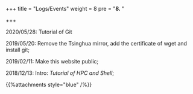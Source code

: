+++
title = "Logs/Events"
weight = 8
pre = "<b>8. </b>"

+++

2020/05/28: Tutorial of Git

2019/05/20: Remove the Tsinghua mirror, add the certificate of wget and install git;

2019/02/11: Make this website public;

2018/12/13: Intro: *Tutorial of HPC and Shell*;

{{%attachments style="blue" /%}}